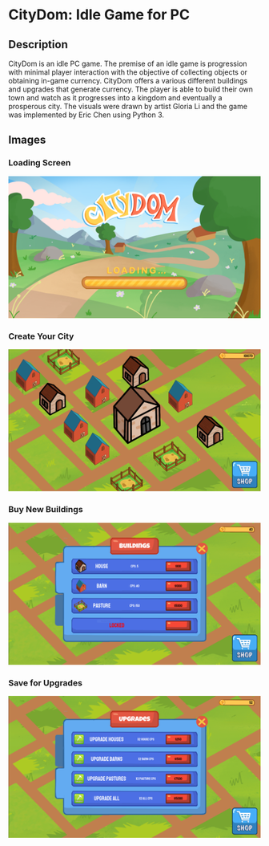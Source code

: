 # CityDom: Idle Game for PC

## Description

CityDom is an idle PC game. The premise of an idle game is progression with minimal player interaction with the objective of collecting objects or obtaining in-game currency. CityDom offers a various different buildings and upgrades that generate currency. The player is able to build their own town and watch as it progresses into a kingdom and eventually a prosperous city. The visuals were drawn by artist Gloria Li and the game was implemented by Eric Chen using Python 3. 

## Images

### Loading Screen
![loading screen](https://github.com/Eircc/Idle-Game/blob/main/pictures/loading%20screen.png)

### Create Your City
![city](https://github.com/Eircc/Idle-Game/blob/main/pictures/city.PNG)

### Buy New Buildings
![buying buildings](https://github.com/Eircc/Idle-Game/blob/main/pictures/shop.PNG)

### Save for Upgrades
![upgrades](https://github.com/Eircc/Idle-Game/blob/main/pictures/upgrades.PNG)
